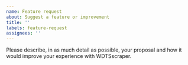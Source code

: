 ```yaml
---
name: Feature request
about: Suggest a feature or improvement
title: ''
labels: feature-request
assignees: ''
---
```


Please describe, in as much detail as possible, your proposal and how it would improve your experience with WDTSscraper.
